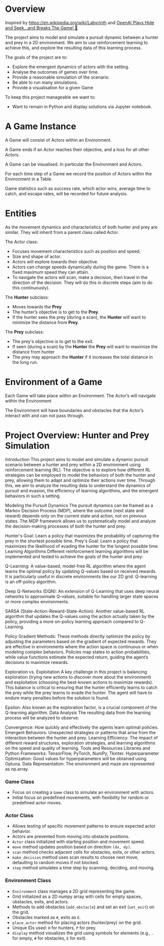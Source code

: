 # Overview

Inspired by https://en.wikipedia.org/wiki/Labyrinth and [OpenAI Plays Hide and Seek…and Breaks The Game! 🤖](https://www.youtube.com/watch?v=Lu56xVlZ40M&t=35s)

The project aims to model and simulate a pursuit dynamic between a hunter and prey in a 2D environment. We aim to use reinforcement learning to achieve this, and explore the resulting data of this learning process.

The goals of the project are to:


- Explore the emergent dynamics of actors with the setting.
- Analyse the outcomes of games over time.
- Provide a reasonable simulation of the scenario.
- Be able to run many simulations.
- Provide a visualisation for a given Game

To keep this project manageable we want to:

- Want to remain in Python and display solutions via Jupyter notebook.

# A Game Instance

A Game will consist of Actors within an Environment. 

A Game ends if an Actor reaches their objective, and a loss for all other Actors.

A Game can be visualised. In particular the Environment and Actors.

For each time step of a Game we record the position of Actors within the Environment in a Table.

Game statistics such as success rate, which actor wins, average time to catch, and escape rates, will be recorded for future analysis.

# Entities

As the movement dynamics and characteristics of both hunter and prey are similar. They will inherit from a parent class called Actor.

The Actor class:

- Focuses movement characteristics such as position and speed,
- Size and shape of actor.
- Actors will explore towards their objective.
- Actors can change speeds dynamically during the game. There is a fixed maximum speed they can attain.
- To navigate the actors will scan, make a decision, then travel in the direction of the decision. They will do this in discrete steps (aim to do this continuously).

The **Hunter** subclass:
- Moves towards the **Prey**
- The hunter’s objective is to get to the **Prey**.
- If the hunter sees the prey (during a scan), the **Hunter** will want to minimize the distance from **Prey**.

The **Prey** subclass:
- The prey's objective is to get to the exit.
- If seen (during a scan) by the **Hunter** the **Prey** will want to maximize the distance from hunter
- The prey may approach the **Hunter** if it increases the total distance in the long run.

# Environment of a Game

Each Game will take place within an Environment. The Actor’s will navigate within the Environment 

The Environment will have boundaries and obstacles that the Actor’s interact with and can not pass through.

# Project Overview: Hunter and Prey Simulation

Introduction
This project aims to model and simulate a dynamic pursuit scenario between a hunter and prey within a 2D environment using reinforcement learning (RL). The objective is to explore how different RL strategies can be employed to model the behaviors of both the hunter and prey, allowing them to adapt and optimize their actions over time. Through this, we aim to analyze the resulting data to understand the dynamics of pursuit and evasion, the efficiency of learning algorithms, and the emergent behaviors in such a setting.

Modeling the Pursuit Dynamics
The pursuit dynamics can be framed as a Markov Decision Process (MDP), where the outcome (next state and reward) depends only on the current state and action, not on previous states. The MDP framework allows us to systematically model and analyze the decision-making processes of both the hunter and prey.

Hunter's Goal: Learn a policy that maximizes the probability of capturing the prey in the shortest possible time.
Prey's Goal: Learn a policy that maximizes the likelihood of evading the hunter for the longest possible time.
Learning Algorithms
Different reinforcement learning algorithms will be implemented and tested to achieve the goals of the hunter and prey:

Q-Learning: A value-based, model-free RL algorithm where the agent learns the optimal policy by updating Q-values based on received rewards. It is particularly useful in discrete environments like our 2D grid. Q-learning is an off-policy algorithm.

Deep Q-Networks (DQN): An extension of Q-Learning that uses deep neural networks to approximate Q-values, suitable for handling larger state spaces or more complex environments.

SARSA (State-Action-Reward-State-Action): Another value-based RL algorithm that updates the Q-values using the action actually taken by the policy, providing a more on-policy learning approach compared to Q-Learning.

Policy Gradient Methods: These methods directly optimize the policy by adjusting the parameters based on the gradient of expected rewards. They are effective in environments where the action space is continuous or when modeling complex behaviors. Policies map states to action probabilities, while value functions estimate the expected return, guiding the agent’s decisions to maximize rewards.

Exploration vs. Exploitation
A key challenge in this project is balancing exploration (trying new actions to discover more about the environment) and exploitation (choosing the best-known actions to maximize rewards). This balance is critical to ensuring that the hunter efficiently learns to catch the prey while the prey learns to evade the hunter. The agent will have to endure many penalties before the solution is found.

Epsilon: Also known as the exploration factor, is a crucial component of the Q-learning algorithm.
Data Analysis
The resulting data from the learning process will be analyzed to observe:

Convergence: How quickly and effectively the agents learn optimal policies.
Emergent Behaviors: Unexpected strategies or patterns that arise from the interaction between the hunter and prey.
Learning Efficiency: The impact of different reward structures, exploration strategies, and learning algorithms on the speed and quality of learning.
Tools and Resources
Libraries and Python Frameworks: TensorFlow, PyTorch, NumPy, Tkinter.
Hyperparameter Optimization: Good values for hyperparameters will be obtained using Optuna.
Data Representation: The environment and maze are represented as np.array.



### Game Class
- Focus on creating a `Game` class to simulate an environment with actors.
- Initial focus on predefined movements, with flexibility for random or predefined actor moves.


### Actor Class
- Allows testing of specific movement patterns to ensure expected actor behavior.
- Actors are prevented from moving into obstacle positions.
- `Actor` class initialized with starting position and movement speed.
- `move` method updates position based on direction `(dx, dy)`.
- `scan` method checks adjacent cells for obstacles, exits, or other actors.
- `make_decision` method uses scan results to choose next move, defaulting to random moves if not blocked.
- `step` method simulates a time step by scanning, deciding, and moving.

### Environment Class
- `Environment` class manages a 2D grid representing the game.
- Grid initialized as a 2D numpy array with cells for empty spaces, obstacles, exits, and actors.
- Methods to add obstacles (`add_obstacle`) and set an exit (`set_exit`) on the grid.
- Obstacles marked as `#`, exits as `E`.
- `place_actor` method for placing actors (hunter/prey) on the grid.
- Unique IDs used: `H` for hunters, `P` for prey.
- `display` method visualizes the grid using symbols for elements (e.g., `.` for empty, `#` for obstacles, `E` for exit).





